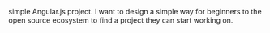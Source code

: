 simple Angular.js project.  I want to design a simple way for beginners to the open source ecosystem to find a project they can start working on.
